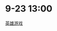 # 9-23 13:00
[英雄游戏](https://campus.yingxiong.com/campus_apply/yingxionghr/5669/#/candidateHome/applications)